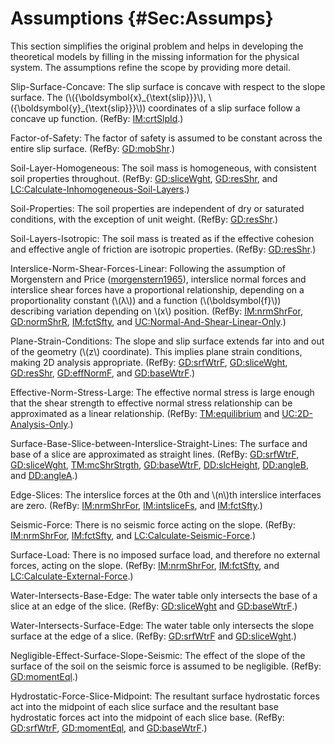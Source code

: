 # Assumptions {#Sec:Assumps}

This section simplifies the original problem and helps in developing the theoretical models by filling in the missing information for the physical system. The assumptions refine the scope by providing more detail.

<div id="assumpSSC"></div>

Slip-Surface-Concave: The slip surface is concave with respect to the slope surface. The (\\({\boldsymbol{x}\_{\text{slip}}}\\), \\({\boldsymbol{y}\_{\text{slip}}}\\)) coordinates of a slip surface follow a concave up function. (RefBy: [IM:crtSlpId](./SecIMs.md#IM:crtSlpId).)

<div id="assumpFOS"></div>

Factor-of-Safety: The factor of safety is assumed to be constant across the entire slip surface. (RefBy: [GD:mobShr](./SecGDs.md#GD:mobShr).)

<div id="assumpSLH"></div>

Soil-Layer-Homogeneous: The soil mass is homogeneous, with consistent soil properties throughout. (RefBy: [GD:sliceWght](./SecGDs.md#GD:sliceWght), [GD:resShr](./SecGDs.md#GD:resShr), and [LC:Calculate-Inhomogeneous-Soil-Layers](./SecLCs.md#LC_inhomogeneous).)

<div id="assumpSP"></div>

Soil-Properties: The soil properties are independent of dry or saturated conditions, with the exception of unit weight. (RefBy: [GD:resShr](./SecGDs.md#GD:resShr).)

<div id="assumpSLI"></div>

Soil-Layers-Isotropic: The soil mass is treated as if the effective cohesion and effective angle of friction are isotropic properties. (RefBy: [GD:resShr](./SecGDs.md#GD:resShr).)

<div id="assumpINSFL"></div>

Interslice-Norm-Shear-Forces-Linear: Following the assumption of Morgenstern and Price ([morgenstern1965](./SecReferences.md#morgenstern1965)), interslice normal forces and interslice shear forces have a proportional relationship, depending on a proportionality constant (\\(λ\\)) and a function (\\(\boldsymbol{f}\\)) describing variation depending on \\(x\\) position. (RefBy: [IM:nrmShrFor](./SecIMs.md#IM:nrmShrFor), [GD:normShrR](./SecGDs.md#GD:normShrR), [IM:fctSfty](./SecIMs.md#IM:fctSfty), and [UC:Normal-And-Shear-Linear-Only](./SecUCs.md#UC_normshearlinear).)

<div id="assumpPSC"></div>

Plane-Strain-Conditions: The slope and slip surface extends far into and out of the geometry (\\(z\\) coordinate). This implies plane strain conditions, making 2D analysis appropriate. (RefBy: [GD:srfWtrF](./SecGDs.md#GD:srfWtrF), [GD:sliceWght](./SecGDs.md#GD:sliceWght), [GD:resShr](./SecGDs.md#GD:resShr), [GD:effNormF](./SecGDs.md#GD:effNormF), and [GD:baseWtrF](./SecGDs.md#GD:baseWtrF).)

<div id="assumpENSL"></div>

Effective-Norm-Stress-Large: The effective normal stress is large enough that the shear strength to effective normal stress relationship can be approximated as a linear relationship. (RefBy: [TM:equilibrium](./SecTMs.md#TM:equilibrium) and [UC:2D-Analysis-Only](./SecUCs.md#UC_2donly).)

<div id="assumpSBSBISL"></div>

Surface-Base-Slice-between-Interslice-Straight-Lines: The surface and base of a slice are approximated as straight lines. (RefBy: [GD:srfWtrF](./SecGDs.md#GD:srfWtrF), [GD:sliceWght](./SecGDs.md#GD:sliceWght), [TM:mcShrStrgth](./SecTMs.md#TM:mcShrStrgth), [GD:baseWtrF](./SecGDs.md#GD:baseWtrF), [DD:slcHeight](./SecDDs.md#DD:slcHeight), [DD:angleB](./SecDDs.md#DD:angleB), and [DD:angleA](./SecDDs.md#DD:angleA).)

<div id="assumpES"></div>

Edge-Slices: The interslice forces at the 0th and \\(n\\)th interslice interfaces are zero. (RefBy: [IM:nrmShrFor](./SecIMs.md#IM:nrmShrFor), [IM:intsliceFs](./SecIMs.md#IM:intsliceFs), and [IM:fctSfty](./SecIMs.md#IM:fctSfty).)

<div id="assumpSF"></div>

Seismic-Force: There is no seismic force acting on the slope. (RefBy: [IM:nrmShrFor](./SecIMs.md#IM:nrmShrFor), [IM:fctSfty](./SecIMs.md#IM:fctSfty), and [LC:Calculate-Seismic-Force](./SecLCs.md#LC_seismic).)

<div id="assumpSL"></div>

Surface-Load: There is no imposed surface load, and therefore no external forces, acting on the slope. (RefBy: [IM:nrmShrFor](./SecIMs.md#IM:nrmShrFor), [IM:fctSfty](./SecIMs.md#IM:fctSfty), and [LC:Calculate-External-Force](./SecLCs.md#LC_external).)

<div id="assumpWIBE"></div>

Water-Intersects-Base-Edge: The water table only intersects the base of a slice at an edge of the slice. (RefBy: [GD:sliceWght](./SecGDs.md#GD:sliceWght) and [GD:baseWtrF](./SecGDs.md#GD:baseWtrF).)

<div id="assumpWISE"></div>

Water-Intersects-Surface-Edge: The water table only intersects the slope surface at the edge of a slice. (RefBy: [GD:srfWtrF](./SecGDs.md#GD:srfWtrF) and [GD:sliceWght](./SecGDs.md#GD:sliceWght).)

<div id="assumpNESSS"></div>

Negligible-Effect-Surface-Slope-Seismic: The effect of the slope of the surface of the soil on the seismic force is assumed to be negligible. (RefBy: [GD:momentEql](./SecGDs.md#GD:momentEql).)

<div id="assumpHFSM"></div>

Hydrostatic-Force-Slice-Midpoint: The resultant surface hydrostatic forces act into the midpoint of each slice surface and the resultant base hydrostatic forces act into the midpoint of each slice base. (RefBy: [GD:srfWtrF](./SecGDs.md#GD:srfWtrF), [GD:momentEql](./SecGDs.md#GD:momentEql), and [GD:baseWtrF](./SecGDs.md#GD:baseWtrF).)
